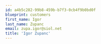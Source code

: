 ```yaml
---
id: a4b5c282-99b8-459b-b7f3-0cb4f9b0bd0f
blueprint: customers
first_name: Igor
last_name: Zupanc
email: zupa.igor@siol.net
title: 'Igor Zupanc'
---
```

